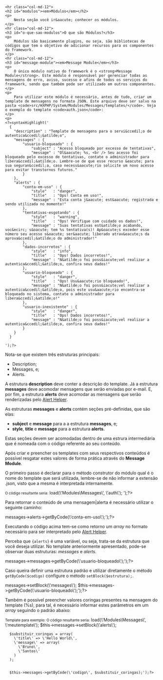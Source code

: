     <hr class="col-md-12">
    <h2 id="modulos"><em>Módulos</em></h2>
    <p>
        Nesta seção você ir&aacute; conhecer os módulos.
    </p>
    <hr class="col-md-12">
    <h3 id="o-que-sao-modulos">O que são Módulos?</h3>
    <p>
        Módulos são basicamente plugins, ou seja, são bibliotecas de códigos que tem o objetivo de adicionar recursos para os componentes do framework.
    </p>
    <hr class="col-md-12">
    <h3 id="message-module"><em>Message Module</em></h3>
    <p>
        O único módulo nativo do framework é o <strong>Message Module</strong>. Este módulo é responsável por gerenciar todas as mensagens de erro, aviso, sucesso e afins de todos os serviços do framework, sendo que também pode ser utilizado em outros componentes.
    </p>
    <p>
        Para utilizar este módulo é necessário, antes de tudo, criar um template de mensagens no formato JSON. Este arquivo deve ser salvo na pasta <code>src/HXPHP/System/Modules/Messages/templates/</code>. Veja o exemplo do template <code>auth.json</code>:
    </p>
    <p>
    <?=syntaxHighlight('
      {
        "description" : "Template de mensagens para o servi&ccedil;o de autentica&ccedil;&atilde;o",
        "messages" : {
            "usuario-bloqueado" : {
                "subject" : "Acesso bloqueado por excesso de tentativas",
                "message" : "Ol&aacute; %s, <br /> Seu acesso foi bloqueado pelo excesso de tentativas, contate o administrador para libera&ccedil;&atilde;o. Lembre-se de que esse recurso &eacute; para sua seguran&ccedil;a, caso necess&aacute;rio solicite um novo acesso para evitar transtornos futuros."
            }
        },
        "alerts" : {
            "conta-em-uso" : {
                "style"   : "danger",
                "title"   : "Ops! Conta em uso!",
                "message" : "Esta conta j&aacute; est&aacute; registrada e sendo utilizada no momento!"
            },
            "tentativas-esgotando" : {
                "style"   : "warning",
                "title"   : "Ops! Verifique com cuidado os dados!",
                "message" : "Suas tentativas est&atilde;o acabando, voc&ecirc; s&oacute; tem %s tentativa(s)! Ap&oacute;s exceder esse número seu acesso s&oacute; ser&aacute; liberado atrav&eacute;s da aprova&ccedil;&atilde;o do administrador!"
            },
            "dados-incorretos" : {
                "style"   : "info",
                "title"   : "Ops! Dados incorretos!",
                "message" : "N&atilde;o foi poss&iacute;vel realizar a autentica&ccedil;&atilde;o, confira seus dados!"
            },
            "usuario-bloqueado" : {
                "style"   : "danger",
                "title"   : "Ops! Usu&aacute;rio bloqueado!",
                "message" : "N&atilde;o foi poss&iacute;vel realizar a autentica&ccedil;&atilde;o, pois este usu&aacute;rio encontra-se bloqueado no sistema, contate o administrador para libera&ccedil;&atilde;o!"
            },
            "usuario-inexistente" : {
                "style"   : "danger",
                "title"   : "Ops! Dados incorretos!",
                "message" : "N&atilde;o foi poss&iacute;vel realizar a autentica&ccedil;&atilde;o, confira seus dados!"
            }
        }
      }

    ');?>
  </p>
  <p>
    Nota-se que existem três estruturas principais:
    <ul>
        <li>Description;</li>
        <li>Messages, e;</li>
        <li>Alerts.</li>
    </ul>
  </p>
  <p>
    A estrutura <strong>description</strong> deve conter a descrição do template. Já a estrutura <strong>messages</strong> deve acomodar mensagens que serão enviadas por e-mail. E, por fim, a estrutura <strong>alerts</strong> deve acomodar as mensagens que serão renderizadas pelo <a href="#alert-helper">Alert Helper</a>.
  </p>
  <p>
    As estruturas <strong>messages</strong> e <strong>alerts</strong> contém seções pré-definidas, que são elas:
    <ul>
        <li><strong>subject</strong> e <strong>message</strong> para a a estrutura <strong>messages</strong>, e;</li>
        <li><strong>style</strong>, <strong>title</strong> e <strong>message</strong> para a estrutura <strong>alerts</strong>.</li>
    </ul>
  </p>
  <p>
    Estas seções devem ser acomodadas dentro de uma estrura intermediária que é nomeada com o código referente ao seu conteúdo.
  </p>
  <p>
    Após criar e preencher os templates com seus respectivos conteúdos é possível resgatar estes valores de forma prática através do <strong>Message Module</strong>.
  </p>
  <p>
    O primeiro passo é declarar para o método construtor do módulo qual é o nome do template que será utilizada, lembre-se de não informar a extensão .json, visto que a mesma é interpretada internamente.
  </p>
  <p>
    <small>O código resultante seria:</small>
    <?=syntaxHighlight('
      $messages = new Messages(\'auth\');
      //ou
      $this->load(\'Modules\Messages\', \'auth\');
      ');?>
  </p>
  <p>
    Para retornar o conteúdo de uma mensagem|alerta é necessário utilizar o seguinte caminho:
  </p>
  <p>
    <?=syntaxHighlight('
      $this->messages->alerts->getByCode(\'conta-em-uso\');');?>
  </p>
  <p>
    Executando o código acima tem-se como retorno um <em>array</em> no formato necessário para ser interpretado pelo <a href="#alert-helper">Alert Helper</a>.
  </p>
  <p>
    Perceba que <code>{alerts}</code> é uma variável, ou seja, trata-se da estrutura que você deseja utilizar. No template anteriormente apresentado, pode-se observar duas estruturas: <em>messages</em> e <em>alerts</em>.
  </p>
  <p>
    <?=syntaxHighlight('
      $this->messages->messages->getByCode(\'usuario-bloqueado\');');?>
  </p>
  <p>
    Caso queira definir uma estrutura padrão e utilizar diretamente o método <code>getByCode($codigo)</code> configure o método <code>setBlock($estrutura);</code>.
  </p>
  <p>
    <?=syntaxHighlight('
      $this->messages->setBlock(\'messages\');
      $this->messages->getByCode(\'usuario-bloqueado\');');?>
  </p>
  <p>
    Também é possível preencher valores coringas presentes na mensagem do template (%s), para tal, é necessário informar estes parâmetros em um <em>array</em> seguindo o padrão abaixo:
  </p>
  <p>
    <small>Template para exemplo:</small>
    <?=syntaxHighlight('
      {
        "description" : "Template de mensagens para exemplo",
        "alerts" : {
            "codigo" : {
                "style"   : "info",
                "title"   : "%s",
                "message" : "Olá %s %s, como vai?"
            }
        }
      }');?>
    <small>O código resultante seria:</small>
    <?=syntaxHighlight('
      $this->load(\'Modules\Messages\', \'meutemplate\');
      $this->messages->setBlock(\'alerts\');

      $substituir_coringas = array(
        \'title\' => \'Hello World\',
        \'message\' => array(
          \'Bruno\',
          \'Santos\'
        )
      );


      $this->messages->getByCode(\'codigo\', $substituir_coringas);');?>
  </p>